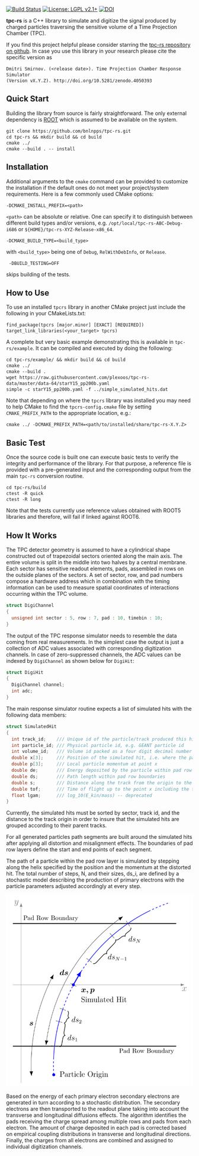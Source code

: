[![Build Status](https://travis-ci.org/bnlnpps/tpc-rs.svg?branch=master)](https://travis-ci.org/bnlnpps/tpc-rs)
[![License: LGPL v2.1+](https://img.shields.io/badge/License-LGPL%20v2.1+-blue.svg)](https://www.gnu.org/licenses/lgpl.html)
[![DOI](https://zenodo.org/badge/DOI/10.5281/zenodo.4050393.svg)](https://doi.org/10.5281/zenodo.4050393)


**tpc-rs** is a C++ library to simulate and digitize the signal produced by
charged particles traversing the sensitive volume of a Time Projection Chamber
(TPC).

If you find this project helpful please consider starring the [tpc-rs repository
on github](https://github.com/bnlnpps/tpc-rs). In case you use this library in
your research please cite the specific version as 

    Dmitri Smirnov. (<release date>). Time Projection Chamber Response Simulator
    (Version vX.Y.Z). http://doi.org/10.5281/zenodo.4050393


## Quick Start

Building the library from source is fairly straightforward. The only external
dependency is [ROOT](https://github.com/root-project/root) which is assumed to
be available on the system.

    git clone https://github.com/bnlnpps/tpc-rs.git
    cd tpc-rs && mkdir build && cd build
    cmake ../
    cmake --build . -- install


## Installation

Additional arguments to the `cmake` command can be provided to customize the
installation if the default ones do not meet your project/system requirements.
Here is a few commonly used CMake options:

    -DCMAKE_INSTALL_PREFIX=<path>

`<path>` can be absolute or relative. One can specify it to distinguish between
different build types and/or versions, e.g.
`/opt/local/tpc-rs-ABC-Debug-i686` or `${HOME}/tpc-rs-XYZ-Release-x86_64`.

    -DCMAKE_BUILD_TYPE=<build_type>

with `<build_type>` being one of `Debug`, `RelWithDebInfo`, or `Release`.

     -DBUILD_TESTING=OFF

skips building of the tests.


## How to Use

To use an installed `tpcrs` library in another CMake project just include the
following in your CMakeLists.txt:

    find_package(tpcrs [major.minor] [EXACT] [REQUIRED])
    target_link_libraries(<your_target> tpcrs)

A complete but very basic example demonstrating this is available in
`tpc-rs/example`. It can be compiled and executed by doing the following:

    cd tpc-rs/example/ && mkdir build && cd build
    cmake ../
    cmake --build .
    wget https://raw.githubusercontent.com/plexoos/tpc-rs-data/master/data-64/starY15_pp200b.yaml
    simple -c starY15_pp200b.yaml -f ../simple_simulated_hits.dat

Note that depending on where the `tpcrs` library was installed you may need to
help CMake to find the `tpcrs-config.cmake` file by setting
`CMAKE_PREFIX_PATH` to the appropriate location, e.g.:

    cmake ../ -DCMAKE_PREFIX_PATH=<path/to/installed/share/tpc-rs-X.Y.Z>


## Basic Test

Once the source code is built one can execute basic tests to verify the
integrity and performance of the library. For that purpose, a reference file is
provided with a pre-generated input and the corresponding output from the main
`tpc-rs` conversion routine.

    cd tpc-rs/build
    ctest -R quick
    ctest -R long

Note that the tests currently use reference values obtained with ROOT5 libraries
and therefore, will fail if linked against ROOT6.


## How It Works

The TPC detector geometry is assumed to have a cylindrical shape constructed out
of trapezoidal sectors oriented along the main axis. The entire volume is split
in the middle into two halves by a central membrane. Each sector has sensitive
readout elements, pads, assembled in rows on the outside planes of the sectors.
A set of sector, row, and pad numbers compose a hardware address which in
combination with the timing information can be used to measure spatial
coordinates of interactions occurring within the TPC volume.

```c++
struct DigiChannel
{
  unsigned int sector : 5, row : 7, pad : 10, timebin : 10;
}
```

The output of the TPC response simulator needs to resemble the data coming from
real measurements. In the simplest case the output is just a collection of ADC
values associated with corresponding digitization channels. In case of
zero-suppressed channels, the ADC values can be indexed by `DigiChannel` as
shown below for `DigiHit`:

```c++
struct DigiHit
{
  DigiChannel channel;
  int adc;
}
```

The main response simulator routine expects a list of simulated hits with the
following data members:

```c++
struct SimulatedHit
{
  int track_id;    /// Unique id of the particle/track produced this hit
  int particle_id; /// Physical particle id, e.g. GEANT particle id
  int volume_id;   /// Volume id packed as a four digit decimal number SSRR, SS = sector, RR = pad row
  double x[3];     /// Position of the simulated hit, i.e. where the particle crosses the center of a pad row layer
  double p[3];     /// Local particle momentum at point x
  double de;       /// Energy deposited by the particle within pad row boundaries
  double ds;       /// Path length within pad row boundaries
  double s;        /// Distance along the track from the origin to the point x. Used in hit ordering
  double tof;      /// Time of flight up to the point x including the track origin production time
  float lgam;      /// log_10(E_kin/mass) -- deprecated
}
```

Currently, the simulated hits must be sorted by sector, track id, and the
distance to the track origin in order to insure that the simulated hits are
grouped according to their parent tracks.

For all generated particles path segments are built around the simulated hits
after applying all distortion and misalignment effects. The boundaries of pad
row layers define the start and end points of each segment.

The path of a particle within the pad row layer is simulated by stepping along
the helix specified by the position and the momentum at the distorted hit. The
total number of steps, N, and their sizes, ds_i, are defined by a stochastic
model describing the production of primary electrons with the particle
parameters adjusted accordingly at every step.

<img src="doc/gfx/tpc_rs_segment.svg" width=600 />

Based on the energy of each primary electron secondary electrons are generated
in turn according to a stochastic distribution. The secondary electrons are then
transported to the readout plane taking into account the transverse and
longitudinal diffusions effects. The algorithm identifies the pads receiving the
charge spread among multiple rows and pads from each electron. The amount of
charge deposited in each pad is corrected based on empirical coupling
distributions in transverse and longitudinal directions. Finally, the charges
from all electrons are combined and assigned to individual digitization
channels.
